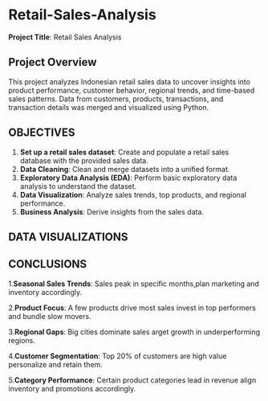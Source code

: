 # Retail-Sales-Analysis
**Project Title**: Retail Sales Analysis   

## Project Overview
This project analyzes Indonesian retail sales data to uncover insights into product performance, customer behavior, regional trends, and time-based sales patterns. Data from customers, products, transactions, and transaction details was merged and visualized using Python.


## OBJECTIVES

1. **Set up a retail sales dataset**: Create and populate a retail sales database with the provided sales data.
2. **Data Cleaning**: Clean and merge datasets into a unified format.
3. **Exploratory Data Analysis (EDA)**: Perform basic exploratory data analysis to understand the dataset.
4. **Data Visualization**: Analyze sales trends, top products, and regional performance.
5. **Business Analysis**: Derive insights from the sales data.

## DATA VISUALIZATIONS

## CONCLUSIONS
1.**Seasonal Sales Trends**: Sales peak in specific months,plan marketing and inventory accordingly.

2.**Product Focus**: A few products drive most sales invest in top performers and bundle slow movers.

3.**Regional Gaps**: Big cities dominate sales arget growth in underperforming regions.

4.**Customer Segmentation**: Top 20% of customers are high value personalize and retain them.

5.**Category Performance**: Certain product categories lead in revenue align inventory and promotions accordingly.


